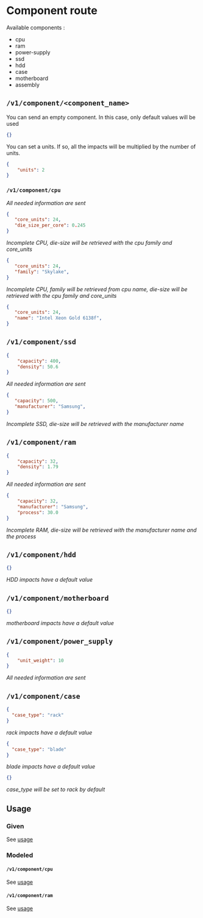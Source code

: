# Component route

Available components :

* cpu
* ram
* power-supply
* ssd
* hdd
* case
* motherboard
* assembly

## ```/v1/component/<component_name>```

You can send an empty component. In this case, only default values will be used

``` json
{}
```

You can set a units. If so, all the impacts will be multiplied by the number of units.

``` json
{
    "units": 2
}
```

### ```/v1/component/cpu```

*All needed information are sent*
``` json
{
   "core_units": 24,
   "die_size_per_core": 0.245
}
```

*Incomplete CPU, die-size will be retrieved with the cpu family and core_units*
``` json
{
   "core_units": 24,
   "family": "Skylake",
}
```

*Incomplete CPU, family will be retrieved from cpu name, die-size will be retrieved with the cpu family and core_units*
``` json
{
   "core_units": 24,
   "name": "Intel Xeon Gold 6138f",
}
```

## ```/v1/component/ssd```

``` json
{
    "capacity": 400,
    "density": 50.6
}
```
*All needed information are sent*

``` json
{
   "capacity": 500,
   "manufacturer": "Samsung",
}
```
*Incomplete SSD, die-size will be retrieved with the manufacturer name*


## ```/v1/component/ram```

``` json
{
    "capacity": 32,
    "density": 1.79
}
```
*All needed information are sent*

``` json
{           
    "capacity": 32,
    "manufacturer": "Samsung",
    "process": 30.0
}
```
*Incomplete RAM, die-size will be retrieved with the manufacturer name and the process*


## ```/v1/component/hdd```

``` json
{}
```
*HDD impacts have a default value*


## ```/v1/component/motherboard```

``` json
{}
```
*motherboard impacts have a default value*


## ```/v1/component/power_supply```

``` json
{
    "unit_weight": 10
}
```
*All needed information are sent*

## ```/v1/component/case```

``` json
{
  "case_type": "rack"
}
```
*rack impacts have a default value*

``` json
{
  "case_type": "blade"
}
```
*blade impacts have a default value*

``` json
{}
```
*case_type will be set to rack by default*

## Usage

### Given

See [usage](usage.md)

### Modeled

#### ```/v1/component/cpu```

See [usage](usage.md)

#### ```/v1/component/ram```

See [usage](usage.md)